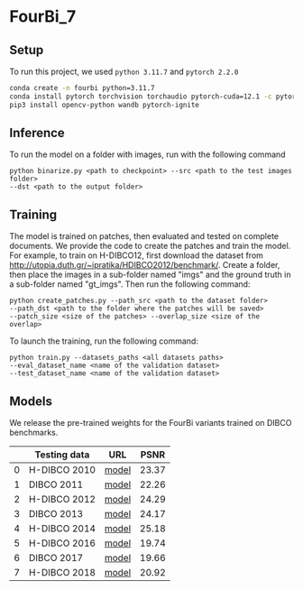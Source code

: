 # FourBi_7

## Setup
To run this project, we used `python 3.11.7` and `pytorch 2.2.0` 
```bash
conda create -n fourbi python=3.11.7
conda install pytorch torchvision torchaudio pytorch-cuda=12.1 -c pytorch -c nvidia
pip3 install opencv-python wandb pytorch-ignite
```

## Inference
To run the model on a folder with images, run with the following command
```
python binarize.py <path to checkpoint> --src <path to the test images folder> 
--dst <path to the output folder>
```

## Training
The model is trained on patches, then evaluated and tested on complete documents. We provide the code to create the patches and train the model.
For example, to train on H-DIBCO12, first download the dataset from http://utopia.duth.gr/~ipratika/HDIBCO2012/benchmark/. Create a folder, then place the images in a sub-folder named "imgs" and the ground truth in a sub-folder named "gt_imgs". Then run the following command:
```
python create_patches.py --path_src <path to the dataset folder> 
--path_dst <path to the folder where the patches will be saved> 
--patch_size <size of the patches> --overlap_size <size of the overlap>
```
To launch the training, run the following command:
```
python train.py --datasets_paths <all datasets paths> 
--eval_dataset_name <name of the validation dataset> 
--test_dataset_name <name of the validation dataset>
```

## Models
We release the pre-trained weights for the FourBi variants trained on DIBCO benchmarks. 

<!-- <style type="text/css">
.tg  {border-collapse:collapse;border-spacing:0;}
.tg td{border-color:black;border-style:solid;border-width:1px;font-family:Arial, sans-serif;font-size:14px;
  overflow:hidden;padding:10px 5px;word-break:normal;}
.tg th{border-color:black;border-style:solid;border-width:1px;font-family:Arial, sans-serif;font-size:14px;
  font-weight:normal;overflow:hidden;padding:10px 5px;word-break:normal;}
.tg .tg-baqh{text-align:center;vertical-align:top}
.tg .tg-c3ow{border-color:inherit;text-align:center;vertical-align:top}
.tg .tg-amwm{font-weight:bold;text-align:center;vertical-align:top}
</style> -->
<table class="tg">
<thead>
  <tr>
    <th class="tg-c3ow"></th>
    <th class="tg-c3ow">Testing data</th>
    <th class="tg-c3ow">URL</th>
    <th class="tg-baqh">PSNR</th>
  </tr>
</thead>
<tbody>
  <tr>
    <td class="tg-c3ow">0</td>
    <td class="tg-c3ow">H-DIBCO 2010</td>
    <td class="tg-c3ow"><a href="https://github.com/aimagelab/FourBi_7/releases/download/Checkpoints/9e1a_HDIBCO10.pth" target="_blank" rel="noopener noreferrer">model</a></td>
    <td class="tg-amwm">23.37</td>
  </tr>
  <tr>
    <td class="tg-c3ow">1</td>
    <td class="tg-c3ow">DIBCO 2011</td>
    <td class="tg-c3ow"><a href="https://github.com/aimagelab/FourBi_7/releases/download/Checkpoints/b9cd_DIBCO11.pth" target="_blank" rel="noopener noreferrer">model</a></td>
    <td class="tg-amwm">22.26</td>
  </tr>
  <tr>
    <td class="tg-c3ow">2</td>
    <td class="tg-c3ow">H-DIBCO 2012</td>
    <td class="tg-c3ow"><a href="https://github.com/aimagelab/FourBi_7/releases/download/Checkpoints/0f90_HDIBCO12.pth" target="_blank" rel="noopener noreferrer">model</a></td>
    <td class="tg-amwm">24.29</td>
  </tr>
  <tr>
    <td class="tg-c3ow">3</td>
    <td class="tg-c3ow">DIBCO 2013</td>
    <td class="tg-c3ow"><a href="https://github.com/aimagelab/FourBi_7/releases/download/Checkpoints/ed5a_DIBCO13.pth" target="_blank" rel="noopener noreferrer">model</a></td>
    <td class="tg-amwm">24.17</td>
  </tr>
  <tr>
    <td class="tg-c3ow">4</td>
    <td class="tg-c3ow">H-DIBCO 2014</td>
    <td class="tg-c3ow"><a href="https://github.com/aimagelab/FourBi_7/releases/download/Checkpoints/2bd8_HDIBCO14.pth" target="_blank" rel="noopener noreferrer">model</a></td>
    <td class="tg-amwm">25.18</td>
  </tr>
  <tr>
    <td class="tg-c3ow">5</td>
    <td class="tg-c3ow">H-DIBCO 2016</td>
    <td class="tg-c3ow"><a href="https://github.com/aimagelab/FourBi_7/releases/download/Checkpoints/c004_HDIBCO16.pth" target="_blank" rel="noopener noreferrer">model</a></td>
    <td class="tg-amwm">19.74</td>
  </tr>
  <tr>
    <td class="tg-c3ow">6</td>
    <td class="tg-c3ow">DIBCO 2017</td>
    <td class="tg-c3ow"><a href="https://github.com/aimagelab/FourBi_7/releases/download/Checkpoints/b2d1_DIBCO17.pth" target="_blank" rel="noopener noreferrer">model</a></td>
    <td class="tg-amwm">19.66</td>
  </tr>
  <tr>
    <td class="tg-c3ow">7</td>
    <td class="tg-c3ow">H-DIBCO 2018</td>
    <td class="tg-c3ow"><a href="https://github.com/aimagelab/FourBi_7/releases/download/Checkpoints/3d22_HDIBCO18.pth" target="_blank" rel="noopener noreferrer">model</a></td>
    <td class="tg-amwm">20.92</td>
  </tr>


</tbody>
</table>


 
